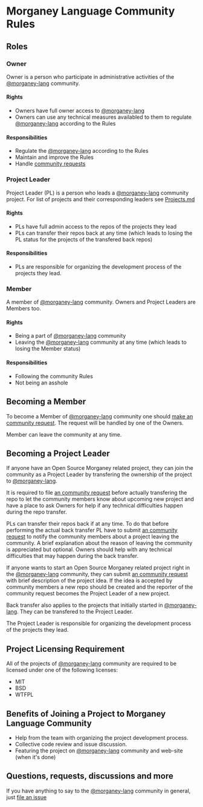 # Morganey Language Community Rules #

## Roles ##

### Owner ###

Owner is a person who participate in administrative activities of the
[@morganey-lang] community.

#### Rights ####

- Owners have full owner access to [@morganey-lang]
- Owners can use any technical measures availabled to them to regulate
  [@morganey-lang] according to the Rules

#### Responsibilities ####

- Regulate the [@morganey-lang] according to the Rules
- Maintain and improve the Rules
- Handle [community requests][community-requests]

### Project Leader ###

Project Leader (PL) is a person who leads a [@morganey-lang]
community project. For list of projects and their corresponding
leaders see [Projects.md](Projects.md)

#### Rights ####

- PLs have full admin access to the repos of the projects they lead
- PLs can transfer their repos back at any time (which leads to losing
  the PL status for the projects of the transfered back repos)

#### Responsibilities ####

- PLs are responsible for organizing the development process of the
  projects they lead.

### Member ###

A member of [@morganey-lang] community. Owners and Project Leaders are Members too.

#### Rights ####

- Being a part of [@morganey-lang] community
- Leaving the [@morganey-lang] community at any time (which leads
  to losing the Member status)

#### Responsibilities ####

- Following the community Rules
- Not being an asshole

## Becoming a Member ##

To become a Member of [@morganey-lang] community one
should [make an community request][community-requests]. The
request will be handled by one of the Owners.

Member can leave the community at any time.

## Becoming a Project Leader ##

If anyone have an Open Source Morganey related project, they can join
the community as a Project Leader by transfering the ownership of
the project to [@morganey-lang].

It is required to
file [an community request][community-requests] before actually
transfering the repo to let the community members know about
upcoming new project and have a place to ask Owners for help if any
technical difficulties happen during the repo transfer.

PLs can transfer their repos back if at any time. To do that before
performing the actual back transfer PL have to
submit [an community request][community-requests] to notify the
community members about a project leaving the community. A brief
explanation about the reason of leaving the community is
appreciated but optional. Owners should help with any technical
difficulties that may happen during the back transfer.

If anyone wants to start an Open Source Morganey related project right
in the [@morganey-lang] community, they can
submit [an community request][community-requests] with brief
description of the project idea. If the idea is accepted by
community members a new repo should be created and the reporter of
the community request becomes the Project Leader of a new project.

Back transfer also applies to the projects that initially started in
[@morganey-lang]. They can be transfered to the Project Leader.

The Project Leader is responsible for organizing the development
process of the projects they lead.

## Project Licensing Requirement ##

All of the projects of [@morganey-lang] community are required to
be licensed under one of the following licenses:

- MIT
- BSD
- WTFPL

## Benefits of Joining a Project to Morganey Language Community ##

- Help from the team with organizing the project development process.
- Collective code review and issue discussion.
- Featuring the project on [@morganey-lang] community and web-site
  (when it's done)

## Questions, requests, discussions and more ##

If you have anything to say to the [@morganey-lang] community in
general, just [file an issue][community-requests]

[@morganey-lang]: https://github.com/morganey-lang
[community]: https://github.com/morganey-lang/community
[community-requests]: https://github.com/morganey-lang/community/issues

